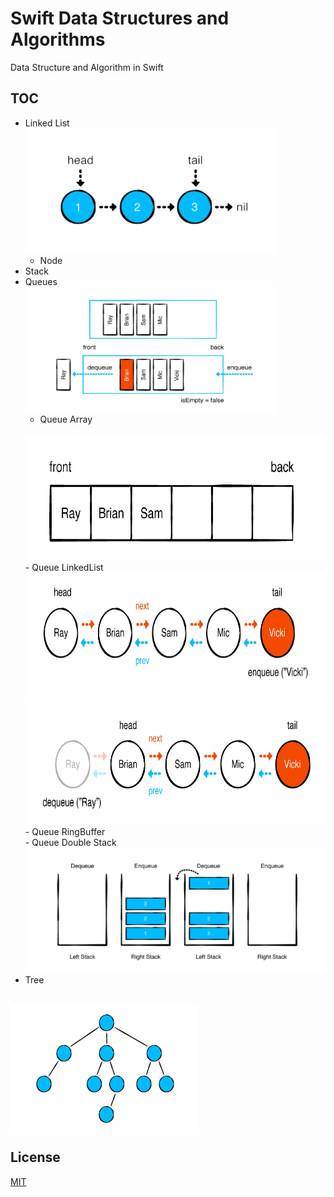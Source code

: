 # Swift Data Structures and Algorithms

Data Structure and Algorithm in Swift

## TOC
- Linked List
	<br/>
	<img src="Resources/LinkedList.png" width="400" height="200">
   - Node
- Stack
- Queues
	<br/>
	<img src="Resources/Queue.png" width="400" height="200">
   - Queue Array
   	<br/>
	<img src="Resources/QueueArray.png" width="500" height="200">
	<br/>
   - Queue LinkedList
   	<br/>
	<img src="Resources/QueueLinkedList1.png" width="600" height="200">
	<br/>
	<img src="Resources/QueueLinkedList2.png" width="600" height="200">
	<br/>
   - Queue RingBuffer
   	<br/>
   - Queue Double Stack
   	<br/>
	<img src="Resources/QueueStack.png" width="500" height="200">
- Tree
<br/>
<img src="/Resources/Tree.png" width="300" height="200">
	

## License
[MIT](https://choosealicense.com/licenses/mit/)
